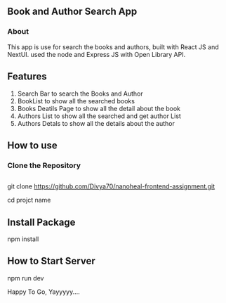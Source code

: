 ## Book and Author Search App

### About

This app is use for search the books and authors, built with React JS and NextUI. used the node and Express JS with Open Library API.

## Features

1. Search Bar to search the Books and Author
2. BookList to show all the searched books
3. Books Deatils Page to show all the detail about the book
4. Authors List to show all the searched and get author List
5. Authors Detals to show all the details about the author

## How to use

### Clone the Repository

##

git clone https://github.com/Divya70/nanoheal-frontend-assignment.git

cd projct name



## Install Package

npm install

## How to Start Server

npm run dev

Happy To Go, Yayyyyy....
